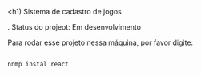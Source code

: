 <h1) Sistema de cadastro de jogos </h1>

. Status do projeot: Em desenvolvimento

Para rodar esse projeto nessa máquina, por favor digite:

```

nnmp instal react
````

